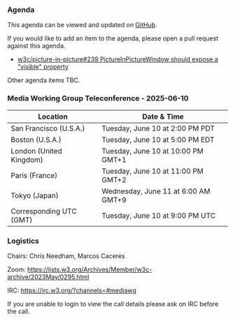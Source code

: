 ### Agenda

This agenda can be viewed and updated on [GitHub](https://github.com/w3c/media-wg/blob/main/meetings/2025-06-10-Media_Working_Group_Teleconference-agenda.md).

If you would like to add an item to the agenda, please open a pull request against this agenda.

* [w3c/picture-in-picture#239 PictureInPictureWindow should expose a "visible" property](https://github.com/w3c/picture-in-picture/issues/239)

Other agenda items TBC.

### Media Working Group Teleconference - 2025-06-10

| Location | Date & Time |
| -------- | ----------- |
| San Francisco (U.S.A.) | Tuesday, June 10 at 2:00 PM PDT |
| Boston (U.S.A.) | Tuesday, June 10 at 5:00 PM EDT |
| London (United Kingdom) | Tuesday, June 10 at 10:00 PM GMT+1 |
| Paris (France) | Tuesday, June 10 at 11:00 PM GMT+2 |
| Tokyo (Japan) | Wednesday, June 11 at 6:00 AM GMT+9 |
| Corresponding UTC (GMT) | Tuesday, June 10 at 9:00 PM UTC |

### Logistics

Chairs: Chris Needham, Marcos Caceres

Zoom: https://lists.w3.org/Archives/Member/w3c-archive/2023May/0295.html

IRC: https://irc.w3.org/?channels=#mediawg

If you are unable to login to view the call details please ask on IRC before the call.
